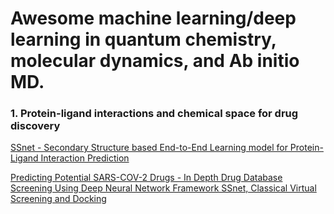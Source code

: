 # Awesome machine learning/deep learning in quantum chemistry, molecular dynamics, and Ab initio MD.

### 1. Protein-ligand interactions and chemical space for drug discovery

[SSnet - Secondary Structure based End-to-End Learning model for Protein-Ligand Interaction Prediction](https://www.biorxiv.org/content/10.1101/2019.12.20.884841v1.abstract)



[Predicting Potential SARS-COV-2 Drugs - In Depth Drug Database Screening Using Deep Neural Network Framework SSnet, Classical
Virtual Screening and Docking](https://www.researchgate.net/profile/Niraj_Verma8/publication/341647942_Predicting_Potential_SARS-COV-2_Drugs_-_In_Depth_Drug_Database_Screening_Using_Deep_Neural_Network_Framework_SSnet_Classical_Virtual_Screening_and_Docking/links/5ecd0aa04585158592bc093a/Predicting-Potential-SARS-COV-2-Drugs-In-Depth-Drug-Database-Screening-Using-Deep-Neural-Network-Framework-SSnet-Classical-Virtual-Screening-and-Docking.pdf)



